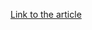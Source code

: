 [Link to the article](https://symantec-enterprise-blogs.security.com/blogs/threat-intelligence/inception-framework-hiding-behind-proxies)
